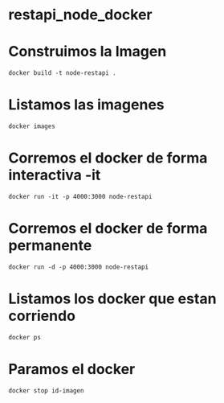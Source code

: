 # restapi_node_docker

# Construimos la Imagen
```
docker build -t node-restapi .
```

# Listamos las imagenes
```
docker images
```

# Corremos el docker de forma interactiva -it
```
docker run -it -p 4000:3000 node-restapi
```

# Corremos el docker de forma permanente
```
docker run -d -p 4000:3000 node-restapi
```

# Listamos los docker que estan corriendo
```
docker ps
```

# Paramos el docker
```
docker stop id-imagen
```